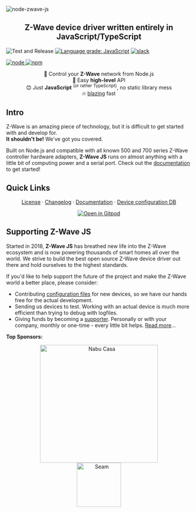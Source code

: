 ![node-zwave-js](docs/_images/logo.svg)

<h2 align="center">Z-Wave device driver written entirely in JavaScript/TypeScript</h2>

![Test and Release](https://github.com/AlCalzone/node-zwave-js/workflows/Test%20and%20Release/badge.svg)
[![Language grade: JavaScript](https://img.shields.io/lgtm/grade/javascript/g/AlCalzone/node-zwave-js.svg?logo=lgtm&logoWidth=18)](https://lgtm.com/projects/g/AlCalzone/node-zwave-js/context:javascript)
[![slack](https://img.shields.io/badge/Chat%20on-Slack-D82167.svg)](https://join.slack.com/t/zwave-js/shared_invite/zt-8ns655f6-d407vtI~KjU~1z11jyaQ9Q)

[![node](https://img.shields.io/node/v/zwave-js.svg) ![npm](https://img.shields.io/npm/v/zwave-js.svg)](https://www.npmjs.com/package/zwave-js)

<!-- [![Coverage Status](https://img.shields.io/coveralls/github/AlCalzone/node-zwave-js.svg)](https://coveralls.io/github/AlCalzone/node-zwave-js) -->

<p align="center">
  📡 Control your <b>Z-Wave</b> network from Node.js<br />
  👶 Easy <b>high-level</b> API<br />
  😊 Just <b>JavaScript</b> <sup>(or rather TypeScript)</sup>, no static library mess<br />
  🔥 <a href="https://twitter.com/acdlite/status/974390255393505280" target="_blank">blazing</a> fast
</p>

## Intro

Z-Wave is an amazing piece of technology, but it is difficult to get started with and develop for.  
**It shouldn't be!** We've got you covered.

Built on Node.js and compatible with all known 500 and 700 series Z-Wave controller hardware adapters, **Z-Wave JS** runs on almost anything with a little bit of computing power and a serial port. Check out the [documentation](https://zwave-js.github.io/node-zwave-js) to get started!

## Quick Links

<p align="center">
  <a href="LICENSE">License</a> &middot;
  <a href="CHANGELOG.md">Changelog</a> &middot;
  <a href="https://zwave-js.github.io/node-zwave-js/">Documentation</a> &middot;
  <a href="https://devices.zwave-js.io">Device configuration DB</a>
</p>
<p align="center">
  <a href="https://gitpod.io/#/https://github.com/zwave-js/node-zwave-js">
    <img src="https://gitpod.io/button/open-in-gitpod.svg" alt="Open in Gitpod" />
  </a>
</p>

## Supporting Z-Wave JS

Started in 2018, **Z-Wave JS** has breathed new life into the Z-Wave ecosystem and is now powering thousands of smart homes all over the world. We strive to build the best open source Z-Wave device driver out there and hold ourselves to the highest standards.

If you'd like to help support the future of the project and make the Z-Wave world a better place, please consider:

-   Contributing [configuration files](https://zwave-js.github.io/node-zwave-js/#/config-files/overview) for new devices, so we have our hands free for the actual development.
-   Sending us devices to test. Working with an actual device is much more efficient than trying to debug with logfiles.
-   Giving funds by becoming a [supporter](https://github.com/sponsors/AlCalzone). Personally or with your company, monthly or one-time - every little bit helps. [Read more](https://zwave-js.github.io/node-zwave-js/#/getting-started/sponsoring)...

**Top Sponsors:**

<p align="center">
  <a href="https://www.nabucasa.com/" target="_blank"><img src="sponsors/nabucasa.png" width="320" alt="Nabu Casa" /></a><br />
  <a href="https://www.getseam.com/" target="_blank"><img src="sponsors/seam.png" width="120" alt="Seam" /></a>
</p>
